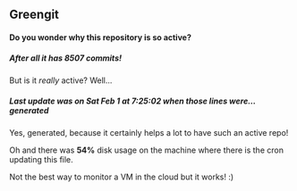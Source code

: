 ## Greengit

#### Do you wonder why this repository is so active?

##### After all it has 8507 commits!

But is it *really* active? Well...

##### Last update was on Sat Feb 1 at 7:25:02 when those lines were... generated

Yes, generated, because it certainly helps a lot to have such an active repo!

Oh and there was **54%** disk usage on the machine
where there is the cron updating this file.

Not the best way to monitor a VM in the cloud but it works! :)

